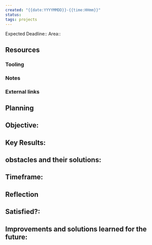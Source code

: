 ```yaml
---
created: "{{date:YYYYMMDD}}-{{time:HHmm}}"
status:
tags: projects
---
```


Expected Deadline::
Area::

## Resources
### Tooling

### Notes
### External links

## Planning
Objective:
- 

Key Results:
- 

obstacles and their solutions:
- 

Timeframe:
- 

## Reflection
Satisfied?:
- 

Improvements and solutions learned for the future:
- 
